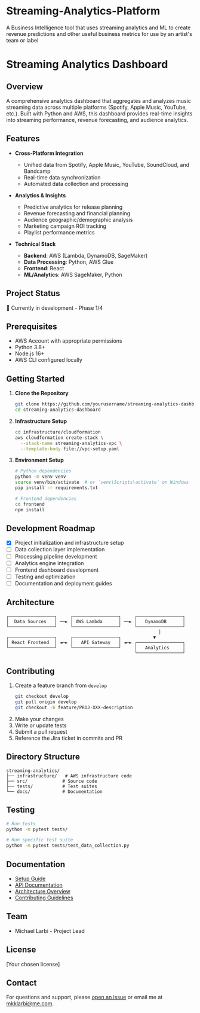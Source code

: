 # Streaming-Analytics-Platform
A Business Intelligence tool that uses streaming analytics and ML to create revenue predictions and other useful business metrics for use by an artist's team or label
# Streaming Analytics Dashboard

## Overview
A comprehensive analytics dashboard that aggregates and analyzes music streaming data across multiple platforms (Spotify, Apple Music, YouTube, etc.). Built with Python and AWS, this dashboard provides real-time insights into streaming performance, revenue forecasting, and audience analytics.

## Features
- **Cross-Platform Integration**
  - Unified data from Spotify, Apple Music, YouTube, SoundCloud, and Bandcamp
  - Real-time data synchronization
  - Automated data collection and processing

- **Analytics & Insights**
  - Predictive analytics for release planning
  - Revenue forecasting and financial planning
  - Audience geographic/demographic analysis
  - Marketing campaign ROI tracking
  - Playlist performance metrics

- **Technical Stack**
  - **Backend**: AWS (Lambda, DynamoDB, SageMaker)
  - **Data Processing**: Python, AWS Glue
  - **Frontend**: React
  - **ML/Analytics**: AWS SageMaker, Python

## Project Status
🚧 Currently in development - Phase 1/4

## Prerequisites
- AWS Account with appropriate permissions
- Python 3.8+
- Node.js 16+
- AWS CLI configured locally

## Getting Started
1. **Clone the Repository**
   ```bash
   git clone https://github.com/yourusername/streaming-analytics-dashboard.git
   cd streaming-analytics-dashboard
   ```

2. **Infrastructure Setup**
   ```bash
   cd infrastructure/cloudformation
   aws cloudformation create-stack \
     --stack-name streaming-analytics-vpc \
     --template-body file://vpc-setup.yaml
   ```

3. **Environment Setup**
   ```bash
   # Python dependencies
   python -m venv venv
   source venv/bin/activate  # or `venv\Scripts\activate` on Windows
   pip install -r requirements.txt

   # Frontend dependencies
   cd frontend
   npm install
   ```

## Development Roadmap
- [x] Project initialization and infrastructure setup
- [ ] Data collection layer implementation
- [ ] Processing pipeline development
- [ ] Analytics engine integration
- [ ] Frontend dashboard development
- [ ] Testing and optimization
- [ ] Documentation and deployment guides

## Architecture
```
┌─────────────────┐     ┌─────────────────┐     ┌─────────────────┐
│  Data Sources   │ ──► │ AWS Lambda      │ ──► │   DynamoDB      │
└─────────────────┘     └─────────────────┘     └─────────────────┘
                                                         │
┌─────────────────┐     ┌─────────────────┐            ▼
│ React Frontend  │ ◄─► │   API Gateway   │ ◄─► ┌─────────────────┐
└─────────────────┘     └─────────────────┘     │   Analytics     │
                                                └─────────────────┘
```

## Contributing
1. Create a feature branch from `develop`
   ```bash
   git checkout develop
   git pull origin develop
   git checkout -b feature/PROJ-XXX-description
   ```
2. Make your changes
3. Write or update tests
4. Submit a pull request
5. Reference the Jira ticket in commits and PR

## Directory Structure
```
streaming-analytics/
├── infrastructure/   # AWS infrastructure code
├── src/             # Source code
├── tests/           # Test suites
└── docs/            # Documentation
```

## Testing
```bash
# Run tests
python -m pytest tests/

# Run specific test suite
python -m pytest tests/test_data_collection.py
```

## Documentation
- [Setup Guide](docs/setup.md)
- [API Documentation](docs/api.md)
- [Architecture Overview](docs/architecture.md)
- [Contributing Guidelines](docs/contributing.md)

## Team
- Michael Larbi - Project Lead

## License
[Your chosen license]

## Contact
For questions and support, please [open an issue](https://github.com/yourusername/streaming-analytics-dashboard/issues) or email me at mkklarbi@me.com.
